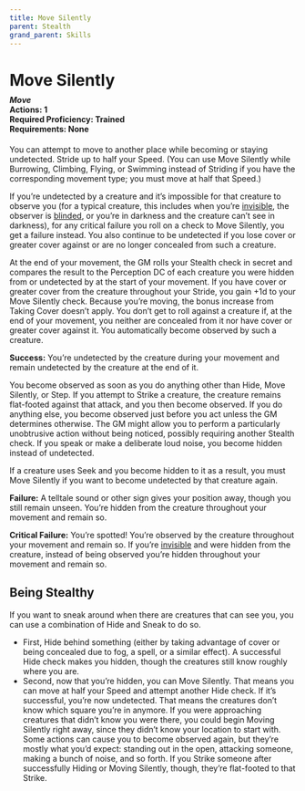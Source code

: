 ```yaml
---
title: Move Silently
parent: Stealth
grand_parent: Skills
---
```


# Move Silently

<div style="margin-top:-10px;"></div>

#### *Move*<br>**Actions:** 1<br>**Required Proficiency:** Trained<br>**Requirements:** None 
You can attempt to move to another place while becoming or staying undetected. Stride up to half your Speed. (You can use Move Silently while Burrowing, Climbing, Flying, or Swimming instead of Striding if you have the corresponding movement type; you must move at half that Speed.)

If you’re undetected by a creature and it’s impossible for that creature to observe you (for a typical creature, this includes when you’re [invisible](https://stormchaserroleplaying.com/stormchaserRPG/Conditions/Invisible/), the observer is [blinded](https://stormchaserroleplaying.com/stormchaserRPG/Conditions/Blinded/), or you’re in darkness and the creature can’t see in darkness), for any critical failure you roll on a check to Move Silently, you get a failure instead. You also continue to be undetected if you lose cover or greater cover against or are no longer concealed from such a creature.

At the end of your movement, the GM rolls your Stealth check in secret and compares the result to the Perception DC of each creature you were hidden from or undetected by at the start of your movement. If you have cover or greater cover from the creature throughout your Stride, you gain +1d to your Move Silently check. Because you’re moving, the bonus increase from Taking Cover doesn’t apply. You don’t get to roll against a creature if, at the end of your movement, you neither are concealed from it nor have cover or greater cover against it. You automatically become observed by such a creature.

**Success:** You’re undetected by the creature during your movement and remain undetected by the creature at the end of it.

You become observed as soon as you do anything other than Hide, Move Silently, or Step. If you attempt to Strike a creature, the creature remains flat-footed against that attack, and you then become observed. If you do anything else, you become observed just before you act unless the GM determines otherwise. The GM might allow you to perform a particularly unobtrusive action without being noticed, possibly requiring another Stealth check. If you speak or make a deliberate loud noise, you become hidden instead of undetected.

If a creature uses Seek and you become hidden to it as a result, you must Move Silently if you want to become undetected by that creature again.

**Failure:** A telltale sound or other sign gives your position away, though you still remain unseen. You’re hidden from the creature throughout your movement and remain so.

**Critical Failure:** You’re spotted! You’re observed by the creature throughout your movement and remain so. If you’re [invisible](https://stormchaserroleplaying.com/stormchaserRPG/Conditions/Invisible/) and were hidden from the creature, instead of being observed you’re hidden throughout your movement and remain so.

## Being Stealthy
If you want to sneak around when there are creatures that can see you, you can use a combination of Hide and Sneak to do so.
- First, Hide behind something (either by taking advantage of cover or being concealed due to fog, a spell, or a similar effect). A successful Hide check makes you hidden, though the creatures still know roughly where you are.
- Second, now that you’re hidden, you can Move Silently. That means you can move at half your Speed and attempt another Hide check. If it’s successful, you’re now undetected. That means the creatures don’t know which square you’re in anymore.
If you were approaching creatures that didn’t know you were there, you could begin Moving Silently right away, since they didn’t know your location to start with. Some actions can cause you to become observed again, but they’re mostly what you’d expect: standing out in the open, attacking someone, making a bunch of noise, and so forth. If you Strike someone after successfully Hiding or Moving Silently, though, they’re flat-footed to that Strike.

